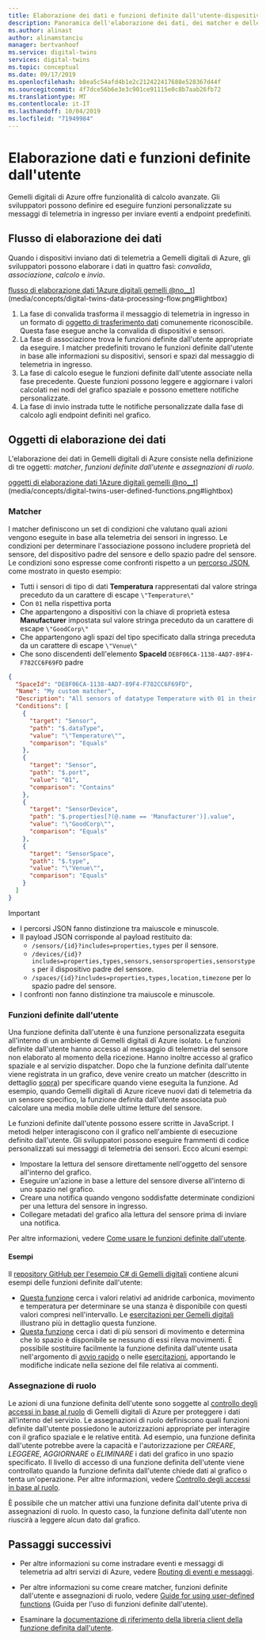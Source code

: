 ```yaml
---
title: Elaborazione dei dati e funzioni definite dall'utente-dispositivi gemelli digitali di Azure | Microsoft Docs
description: Panoramica dell'elaborazione dei dati, dei matcher e delle funzioni definite dall'utente con Gemelli digitali di Azure.
ms.author: alinast
author: alinamstanciu
manager: bertvanhoof
ms.service: digital-twins
services: digital-twins
ms.topic: conceptual
ms.date: 09/17/2019
ms.openlocfilehash: b8ea5c54afd4b1e2c212422417688e528367d44f
ms.sourcegitcommit: 4f7dce56b6e3e3c901ce91115e0c8b7aab26fb72
ms.translationtype: MT
ms.contentlocale: it-IT
ms.lasthandoff: 10/04/2019
ms.locfileid: "71949984"
---
```

# <a name="data-processing-and-user-defined-functions"></a>Elaborazione dati e funzioni definite dall'utente

Gemelli digitali di Azure offre funzionalità di calcolo avanzate. Gli sviluppatori possono definire ed eseguire funzioni personalizzate su messaggi di telemetria in ingresso per inviare eventi a endpoint predefiniti.

## <a name="data-processing-flow"></a>Flusso di elaborazione dei dati

Quando i dispositivi inviano dati di telemetria a Gemelli digitali di Azure, gli sviluppatori possono elaborare i dati in quattro fasi: *convalida*, *associazione*, *calcolo* e *invio*.

[flusso di elaborazione dati 1Azure digitali gemelli @no__t](media/concepts/digital-twins-data-processing-flow.png)](media/concepts/digital-twins-data-processing-flow.png#lightbox)

1. La fase di convalida trasforma il messaggio di telemetria in ingresso in un formato di [oggetto di trasferimento dati](https://docs.microsoft.com/aspnet/web-api/overview/data/using-web-api-with-entity-framework/part-5) comunemente riconoscibile. Questa fase esegue anche la convalida di dispositivi e sensori.
1. La fase di associazione trova le funzioni definite dall'utente appropriate da eseguire. I matcher predefiniti trovano le funzioni definite dall'utente in base alle informazioni su dispositivi, sensori e spazi dal messaggio di telemetria in ingresso.
1. La fase di calcolo esegue le funzioni definite dall'utente associate nella fase precedente. Queste funzioni possono leggere e aggiornare i valori calcolati nei nodi del grafico spaziale e possono emettere notifiche personalizzate.
1. La fase di invio instrada tutte le notifiche personalizzate dalla fase di calcolo agli endpoint definiti nel grafico.

## <a name="data-processing-objects"></a>Oggetti di elaborazione dei dati

L'elaborazione dei dati in Gemelli digitali di Azure consiste nella definizione di tre oggetti: *matcher*, *funzioni definite dall'utente* e *assegnazioni di ruolo*.

[oggetti di elaborazione dati 1Azure digitali gemelli @no__t](media/concepts/digital-twins-user-defined-functions.png)](media/concepts/digital-twins-user-defined-functions.png#lightbox)

### <a name="matchers"></a>Matcher

I matcher definiscono un set di condizioni che valutano quali azioni vengono eseguite in base alla telemetria dei sensori in ingresso. Le condizioni per determinare l'associazione possono includere proprietà del sensore, del dispositivo padre del sensore e dello spazio padre del sensore. Le condizioni sono espresse come confronti rispetto a un [percorso JSON](https://jsonpath.com/), come mostrato in questo esempio:

- Tutti i sensori di tipo di dati **Temperatura** rappresentati dal valore stringa preceduto da un carattere di escape `\"Temperature\"`
- Con `01` nella rispettiva porta
- Che appartengono a dispositivi con la chiave di proprietà estesa **Manufacturer** impostata sul valore stringa preceduto da un carattere di escape `\"GoodCorp\"`
- Che appartengono agli spazi del tipo specificato dalla stringa preceduta da un carattere di escape `\"Venue\"`
- Che sono discendenti dell'elemento **SpaceId** `DE8F06CA-1138-4AD7-89F4-F782CC6F69FD` padre

```JSON
{
  "SpaceId": "DE8F06CA-1138-4AD7-89F4-F782CC6F69FD",
  "Name": "My custom matcher",
  "Description": "All sensors of datatype Temperature with 01 in their port that belong to devices with the extended property key Manufacturer set to the value GoodCorp and that belong to spaces of type Venue that are somewhere below space Id DE8F06CA-1138-4AD7-89F4-F782CC6F69FD",
  "Conditions": [
    {
      "target": "Sensor",
      "path": "$.dataType",
      "value": "\"Temperature\"",
      "comparison": "Equals"
    },
    {
      "target": "Sensor",
      "path": "$.port",
      "value": "01",
      "comparison": "Contains"
    },
    {
      "target": "SensorDevice",
      "path": "$.properties[?(@.name == 'Manufacturer')].value",
      "value": "\"GoodCorp\"",
      "comparison": "Equals"
    },
    {
      "target": "SensorSpace",
      "path": "$.type",
      "value": "\"Venue\"",
      "comparison": "Equals"
    }
  ]
}
```

> [!IMPORTANT]
> - I percorsi JSON fanno distinzione tra maiuscole e minuscole.
> - Il payload JSON corrisponde al payload restituito da:
>   - `/sensors/{id}?includes=properties,types` per il sensore.
>   - `/devices/{id}?includes=properties,types,sensors,sensorsproperties,sensorstypes` per il dispositivo padre del sensore.
>   - `/spaces/{id}?includes=properties,types,location,timezone` per lo spazio padre del sensore.
> - I confronti non fanno distinzione tra maiuscole e minuscole.

### <a name="user-defined-functions"></a>Funzioni definite dall'utente

Una funzione definita dall'utente è una funzione personalizzata eseguita all'interno di un ambiente di Gemelli digitali di Azure isolato. Le funzioni definite dall'utente hanno accesso al messaggio di telemetria del sensore non elaborato al momento della ricezione. Hanno inoltre accesso al grafico spaziale e al servizio dispatcher. Dopo che la funzione definita dall'utente viene registrata in un grafico, deve venire creato un matcher (descritto in dettaglio [sopra](#matchers)) per specificare quando viene eseguita la funzione. Ad esempio, quando Gemelli digitali di Azure riceve nuovi dati di telemetria da un sensore specifico, la funzione definita dall'utente associata può calcolare una media mobile delle ultime letture del sensore.

Le funzioni definite dall'utente possono essere scritte in JavaScript. I metodi helper interagiscono con il grafico nell'ambiente di esecuzione definito dall'utente. Gli sviluppatori possono eseguire frammenti di codice personalizzati sui messaggi di telemetria dei sensori. Ecco alcuni esempi:

- Impostare la lettura del sensore direttamente nell'oggetto del sensore all'interno del grafico.
- Eseguire un'azione in base a letture del sensore diverse all'interno di uno spazio nel grafico.
- Creare una notifica quando vengono soddisfatte determinate condizioni per una lettura del sensore in ingresso.
- Collegare metadati del grafico alla lettura del sensore prima di inviare una notifica.

Per altre informazioni, vedere [Come usare le funzioni definite dall'utente](./how-to-user-defined-functions.md).

#### <a name="examples"></a>Esempi

Il [repository GitHub per l'esempio C# di Gemelli digitali](https://github.com/Azure-Samples/digital-twins-samples-csharp/) contiene alcuni esempi delle funzioni definite dall'utente:
- [Questa funzione](https://github.com/Azure-Samples/digital-twins-samples-csharp/blob/master/occupancy-quickstart/src/actions/userDefinedFunctions/availabilityForTutorial.js) cerca i valori relativi ad anidride carbonica, movimento e temperatura per determinare se una stanza è disponibile con questi valori compresi nell'intervallo. Le [esercitazioni per Gemelli digitali](tutorial-facilities-udf.md) illustrano più in dettaglio questa funzione. 
- [Questa funzione](https://github.com/Azure-Samples/digital-twins-samples-csharp/blob/master/occupancy-quickstart/src/actions/userDefinedFunctions/multiplemotionsensors.js) cerca i dati di più sensori di movimento e determina che lo spazio è disponibile se nessuno di essi rileva movimenti. È possibile sostituire facilmente la funzione definita dall'utente usata nell'argomento di [avvio rapido](quickstart-view-occupancy-dotnet.md) o nelle [esercitazioni](tutorial-facilities-setup.md), apportando le modifiche indicate nella sezione del file relativa ai commenti. 

### <a name="role-assignment"></a>Assegnazione di ruolo

Le azioni di una funzione definita dell'utente sono soggette al [controllo degli accessi in base al ruolo](./security-role-based-access-control.md) di Gemelli digitali di Azure per proteggere i dati all'interno del servizio. Le assegnazioni di ruolo definiscono quali funzioni definite dall'utente possiedono le autorizzazioni appropriate per interagire con il grafico spaziale e le relative entità. Ad esempio, una funzione definita dall'utente potrebbe avere la capacità e l'autorizzazione per *CREARE*, *LEGGERE*, *AGGIORNARE* o *ELIMINARE* i dati del grafico in uno spazio specificato. Il livello di accesso di una funzione definita dell'utente viene controllato quando la funzione definita dall'utente chiede dati al grafico o tenta un'operazione. Per altre informazioni, vedere [Controllo degli accessi in base al ruolo](./security-create-manage-role-assignments.md).

È possibile che un matcher attivi una funzione definita dall'utente priva di assegnazioni di ruolo. In questo caso, la funzione definita dall'utente non riuscirà a leggere alcun dato dal grafico.

## <a name="next-steps"></a>Passaggi successivi

- Per altre informazioni su come instradare eventi e messaggi di telemetria ad altri servizi di Azure, vedere [Routing di eventi e messaggi](./concepts-events-routing.md).

- Per altre informazioni su come creare matcher, funzioni definite dall'utente e assegnazioni di ruolo, vedere [Guide for using user-defined functions](./how-to-user-defined-functions.md) (Guida per l'uso di funzioni definite dall'utente).

- Esaminare la [documentazione di riferimento della libreria client della funzione definita dall'utente](./reference-user-defined-functions-client-library.md).
